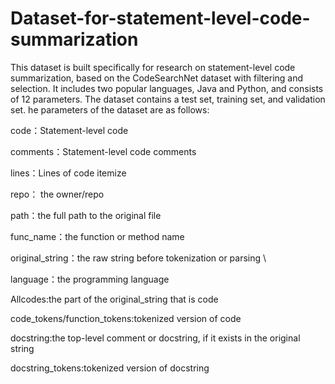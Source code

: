 # Dataset-for-statement-level-code-summarization
This dataset is built specifically for research on statement-level code summarization, based on the CodeSearchNet dataset with filtering and selection. It includes two popular languages, Java and Python, and consists of 12 parameters. The dataset contains a test set, training set, and validation set.
he parameters of the dataset are as follows:

code：Statement-level code

comments：Statement-level code comments

lines：Lines of code itemize

repo： the owner/repo

path：the full path to the original file 

func_name：the function or method name 

original_string：the raw string before tokenization or parsing \

language：the programming language

Allcodes:the part of the original\_string that is code

code_tokens/function_tokens:tokenized version of code

docstring:the top-level comment or docstring, if it exists in the original string

docstring_tokens:tokenized version of docstring
